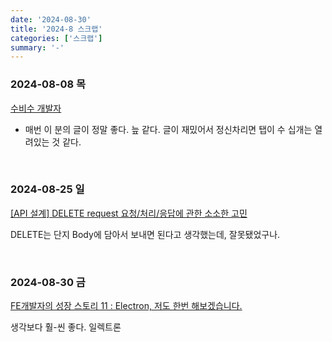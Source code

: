 ```yaml
---
date: '2024-08-30'
title: '2024-8 스크랩'
categories: ['스크랩']
summary: '-'
---
```


### 2024-08-08 목

[수비수 개발자](https://jeho.page/essay/2024/08/08/defense-fun.html)

- 매번 이 분의 글이 정말 좋다. 늪 같다. 글이 재밌어서 정신차리면 탭이 수 십개는 열려있는 것 같다.

<br/>

### 2024-08-25 일

[[API 설계] DELETE request 요청/처리/응답에 관한 소소한 고민](https://humblego.tistory.com/18)

DELETE는 단지 Body에 담아서 보내면 된다고 생각했는데, 잘못됐었구나.

<br/>

### 2024-08-30 금

[FE개발자의 성장 스토리 11 : Electron, 저도 한번 해보겠습니다.](https://tech.kakao.com/posts/453)

생각보다 훨-씬 좋다. 일렉트론

<br/>
